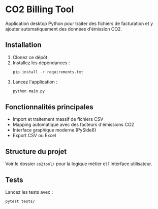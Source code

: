 # CO2 Billing Tool

Application desktop Python pour traiter des fichiers de facturation et y ajouter automatiquement des données d'émission CO2.

## Installation

1. Clonez ce dépôt
2. Installez les dépendances :
   ```bash
   pip install -r requirements.txt
   ```
3. Lancez l'application :
   ```bash
   python main.py
   ```

## Fonctionnalités principales
- Import et traitement massif de fichiers CSV
- Mapping automatique avec des facteurs d'émissions CO2
- Interface graphique moderne (PySide6)
- Export CSV ou Excel

## Structure du projet

Voir le dossier `co2tool/` pour la logique métier et l'interface utilisateur.

## Tests

Lancez les tests avec :
```bash
pytest tests/
```
